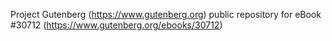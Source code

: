 Project Gutenberg (https://www.gutenberg.org) public repository for eBook #30712 (https://www.gutenberg.org/ebooks/30712)
